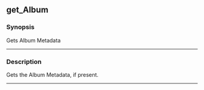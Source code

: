 get_Album
---------

### Synopsis
Gets Album Metadata

---

### Description

Gets the Album Metadata, if present.

---
